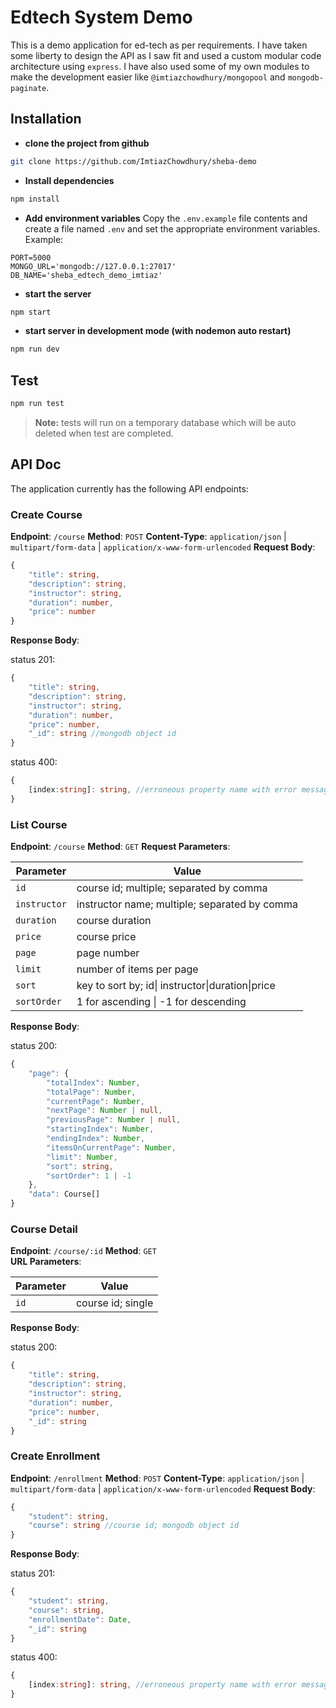 # Edtech System Demo

This is a demo application for ed-tech as per requirements. I have taken some liberty to design the API as I saw fit and used a custom modular code architecture using `express`. I have also used some of my own modules to make the development easier like `@imtiazchowdhury/mongopool` and `mongodb-paginate`.

## Installation

* **clone the project from github**

```sh
git clone https://github.com/ImtiazChowdhury/sheba-demo
```

* **Install dependencies**

```sh
npm install
```

* **Add environment variables**
Copy the `.env.example` file contents and create a file named `.env` and set the appropriate environment variables. Example:

```properties
PORT=5000
MONGO_URL='mongodb://127.0.0.1:27017'
DB_NAME='sheba_edtech_demo_imtiaz'
```
  
* **start the server**

```sh
npm start
```

* **start server in development mode (with nodemon auto restart)**

```sh
npm run dev
```

## Test

```sh
npm run test
```

> **Note:** tests will run on a temporary database which will be auto deleted when test are completed.

## API Doc

The application currently has the following API endpoints:  

### Create Course

**Endpoint**: `/course`
**Method**: `POST`
**Content-Type**: `application/json` | `multipart/form-data` | `application/x-www-form-urlencoded`
**Request Body**:

```ts
{
    "title": string,
    "description": string,
    "instructor": string,
    "duration": number,
    "price": number 
}
```

**Response Body**:

status 201:

```ts
{
    "title": string,
    "description": string,
    "instructor": string,
    "duration": number,
    "price": number,
    "_id": string //mongodb object id
}

```

status 400:

```ts
{
    [index:string]: string, //erroneous property name with error message
}
```

### List Course

**Endpoint**: `/course`
**Method**: `GET`
**Request Parameters**:

|Parameter  |Value                                          |
|-----------|-----------------------------------------------|
|`id`        | course id; multiple; separated by comma       |
|`instructor`| instructor name; multiple; separated by comma |
|`duration`  | course duration                               |
|`price`     | course price                                  |
|`page`      | page number                                   |
|`limit`     | number of items per page                      |
|`sort`      | key to sort by; id\| instructor\|duration\|price  |
|`sortOrder` | 1 for ascending \| -1 for descending          |

**Response Body**:

status 200:

```ts
{
    "page": {
        "totalIndex": Number,
        "totalPage": Number,
        "currentPage": Number,
        "nextPage": Number | null,
        "previousPage": Number | null,
        "startingIndex": Number,
        "endingIndex": Number,
        "itemsOnCurrentPage": Number,
        "limit": Number,
        "sort": string,
        "sortOrder": 1 | -1
    },
    "data": Course[]
}
```

### Course Detail

**Endpoint**: `/course/:id`
**Method**: `GET`  
**URL Parameters**:

|Parameter  |Value                                          |
|-----------|-----------------------------------------------|
|`id`        | course id; single                            |

**Response Body**:

status 200:

```ts
{
    "title": string,
    "description": string,
    "instructor": string,
    "duration": number,
    "price": number,
    "_id": string
}
```

### Create Enrollment

**Endpoint**: `/enrollment`
**Method**: `POST`
**Content-Type**: `application/json` | `multipart/form-data` | `application/x-www-form-urlencoded`
**Request Body**:

```ts
{
    "student": string,
    "course": string //course id; mongodb object id 
}
```

**Response Body**:

status 201:

```ts
{
    "student": string,
    "course": string,
    "enrollmentDate": Date,
    "_id": string
}

```

status 400:

```ts
{
    [index:string]: string, //erroneous property name with error message
}
```

